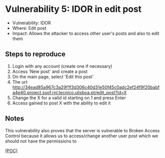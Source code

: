 # Vulnerability 5: IDOR in edit post

- Vulnerability: IDOR
- Where: Edit post
- Impact: Allows the attacker to access other user's posts and also to edit them

## Steps to reproduce
	
1. Login with any account (create one if necessary)
2. Access 'New post' and create a post
3. On the main page, select 'Edit this post'
4. The url: http://34ead85a967c3a29f1f3d306c40d31e50f45c0adc2ef24f9f20babfa4e40.project.ssof.rnl.tecnico.ulisboa.pt/edit_post?id=X
5. Change the X for a valid id starting on 1 and press Enter
6. Access gained to post X with the ability to edit it

## Notes

This vulnerability also proves that the server is vulnerable to Broken Access Control because it allows us to access/change another user post which we should not have the permissions to

[(POC)](vuln5.py)